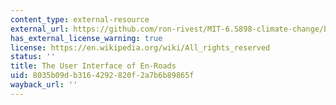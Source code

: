 ```yaml
---
content_type: external-resource
external_url: https://github.com/ron-rivest/MIT-6.S898-climate-change/blob/master/resource_files/2019_student_projects/Ramnarayan_project.pdf
has_external_license_warning: true
license: https://en.wikipedia.org/wiki/All_rights_reserved
status: ''
title: The User Interface of En-Roads
uid: 8035b09d-b316-4292-820f-2a7b6b89865f
wayback_url: ''
---
```


